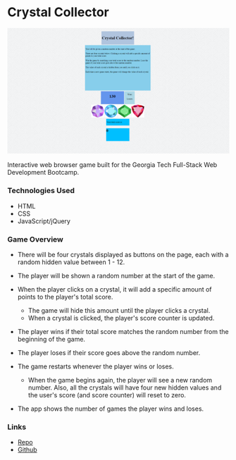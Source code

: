 # Crystal Collector

![Crystal Collector screenshot](assets/images/CrystalCollector.png)

Interactive web browser game built for the Georgia Tech Full-Stack Web Development Bootcamp.

### Technologies Used

- HTML
- CSS
- JavaScript/jQuery

### Game Overview

   * There will be four crystals displayed as buttons on the page, each with a random hidden value between 1 - 12.

   * The player will be shown a random number at the start of the game.

   * When the player clicks on a crystal, it will add a specific amount of points to the player's total score. 

     * The game will hide this amount until the player clicks a crystal.
     * When a crystal is clicked, the player's score counter is updated.

   * The player wins if their total score matches the random number from the beginning of the game.

   * The player loses if their score goes above the random number.

   * The game restarts whenever the player wins or loses.

     * When the game begins again, the player will see a new random number. Also, all the crystals will have four new hidden values and the user's score (and score counter) will reset to zero.

   * The app shows the number of games the player wins and loses.

### Links

- [Repo](https://fyeh0.github.io/unit-4-game/)
- [Github](https://github.com/fyeh0)